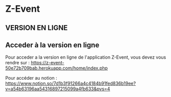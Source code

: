 # Z-Event

## VERSION EN LIGNE

## Acceder à la version en ligne

Pour acceder a la version en ligne de l'application Z-Event, vous devez vous rendre sur : https://z-event-50e72b709bab.herokuapp.com/home/index.php

Pour accéder au notion : https://www.notion.so/7d1b3f91266a4c4184b91fed836b19ee?v=a54b63196aa54316897215099a4fb633&pvs=4
